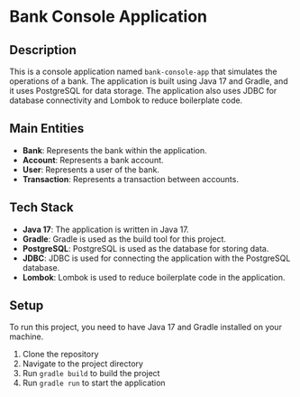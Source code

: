 # Bank Console Application

## Description
This is a console application named `bank-console-app` that simulates the operations of a bank. The application is built using Java 17 and Gradle, and it uses PostgreSQL for data storage. The application also uses JDBC for database connectivity and Lombok to reduce boilerplate code.

## Main Entities
- **Bank**: Represents the bank within the application.
- **Account**: Represents a bank account.
- **User**: Represents a user of the bank.
- **Transaction**: Represents a transaction between accounts.

## Tech Stack
- **Java 17**: The application is written in Java 17.
- **Gradle**: Gradle is used as the build tool for this project.
- **PostgreSQL**: PostgreSQL is used as the database for storing data.
- **JDBC**: JDBC is used for connecting the application with the PostgreSQL database.
- **Lombok**: Lombok is used to reduce boilerplate code in the application.

## Setup
To run this project, you need to have Java 17 and Gradle installed on your machine.

1. Clone the repository
2. Navigate to the project directory
3. Run `gradle build` to build the project
4. Run `gradle run` to start the application
